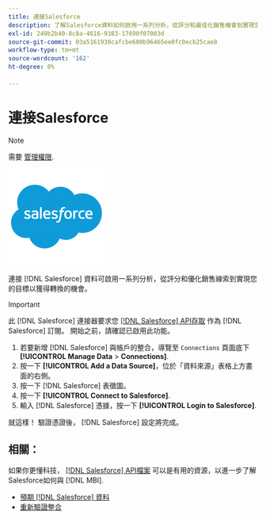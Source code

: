 ```yaml
---
title: 連接Salesforce
description: 了解Salesforce資料如何啟用一系列分析，從評分和最佳化銷售機會到實現您的目標以實現轉換的機會。
exl-id: 249b2b40-8c8a-4616-9383-17690f07003d
source-git-commit: 03a5161930cafcbe600b96465ee0fc0ecb25cae8
workflow-type: tm+mt
source-wordcount: '162'
ht-degree: 0%

---
```


# 連接Salesforce

>[!NOTE]
>
>需要 [管理權限](../../../administrator/user-management/user-management.md).

![](../../../assets/Salesforce_Logo.png)

連接 [!DNL Salesforce] 資料可啟用一系列分析，從評分和優化銷售線索到實現您的目標以獲得轉換的機會。

>[!IMPORTANT]
>
>此 [!DNL Salesforce] 連接器要求您 [[!DNL Salesforce] API存取](../integrations/salesforce.md) 作為 [!DNL Salesforce] 訂閱。 開始之前，請確認已啟用此功能。

1. 若要新增 [!DNL Salesforce] 與帳戶的整合，導覽至 `Connections` 頁面底下 **[!UICONTROL Manage Data** > **Connections]**.
1. 按一下 **[!UICONTROL Add a Data Source]**，位於「資料來源」表格上方畫面的右側。
1. 按一下 [!DNL Salesforce] 表徵圖。
1. 按一下 **[!UICONTROL Connect to Salesforce]**.
1. 輸入 [!DNL Salesforce] 憑據，按一下 **[!UICONTROL Login to Salesforce]**.

就這樣！ 驗證憑證後， [!DNL Salesforce] 設定將完成。

## 相關：

如果你更懂科技， [[!DNL Salesforce] API檔案](https://developer.salesforce.com/docs/atlas.en-us.api_rest.meta/api_rest/intro_what_is_rest_api.htm) 可以是有用的資源，以進一步了解Salesforce如何與 [!DNL MBI].

* [預期 [!DNL Salesforce] 資料](../integrations/salesforce-data.md)
* [重新驗證整合](https://support.magento.com/hc/en-us/articles/360016733151)
